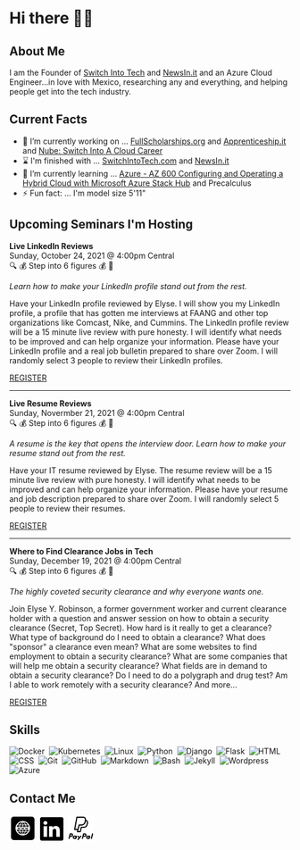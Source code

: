 # Hi there 👋🏿

## About Me
I am the Founder of [Switch Into Tech](https://switchintotech.com) and [NewsIn.it](https://NewsIn.it) and an Azure Cloud Engineer...in love with Mexico, researching any and everything, and helping people get into the tech industry.

## Current Facts
- 🔭 I’m currently working on ... [FullScholarships.org](https://FullScholarships.org) and [Apprenticeship.it](https://Apprenticeship.it) and [Nube: Switch Into A Cloud Career](https://elyse.in/book)
- ⌛ I'm finished with ... [SwitchIntoTech.com](https://SwitchIntoTech.com) and [NewsIn.it](https://NewsIn.it)
- 🌱 I’m currently learning ... [Azure - AZ 600 Configuring and Operating a Hybrid Cloud with Microsoft Azure Stack Hub](https://docs.microsoft.com/en-us/learn/certifications/exams/az-600) and Precalculus
- ⚡ Fun fact: ... I'm model size 5'11"

## Upcoming Seminars I'm Hosting
**Live LinkedIn Reviews**\
Sunday, October 24, 2021 @ 4:00pm Central\
🔍 💰 Step into 6 figures 💰 🔎

*Learn how to make your LinkedIn profile stand out from the rest.*

Have your LinkedIn profile reviewed by Elyse. I will show you my LinkedIn profile, a profile that has gotten me interviews at FAANG and other top organizations like Comcast, Nike, and Cummins. The LinkedIn profile review will be a 15 minute live review with pure honesty. I will identify what needs to be improved and can help organize your information. Please have your LinkedIn profile and a real job bulletin prepared to share over Zoom. I will randomly select 3 people to review their LinkedIn profiles.

[REGISTER](https://elyse.in/linkedin)

<hr>

**Live Resume Reviews**\
Sunday, Novermber 21, 2021 @ 4:00pm Central\
🔍 💰 Step into 6 figures 💰 🔎

*A resume is the key that opens the interview door. Learn how to make your resume stand out from the rest.*

Have your IT resume reviewed by Elyse. The resume review will be a 15 minute live review with pure honesty. I will identify what needs to be improved and can help organize your information. Please have your resume and job description prepared to share over Zoom. I will randomly select 5 people to review their resumes.

[REGISTER](https://elyse.in/resume)

<hr>

**Where to Find Clearance Jobs in Tech**\
Sunday, December 19, 2021 @ 4:00pm Central\
🔍 💰 Step into 6 figures 💰 🔎

*The highly coveted security clearance and why everyone wants one.*

Join Elyse Y. Robinson, a former government worker and current clearance holder with a question and answer session on how to obtain a security clearance (Secret, Top Secret). How hard is it really to get a clearance? What type of background do I need to obtain a clearance? What does "sponsor" a clearance even mean? What are some websites to find employment to obtain a security clearance? What are some companies that will help me obtain a security clearance? What fields are in demand to obtain a security clearance? Do I need to do a polygraph and drug test? Am I able to work remotely with a security clearance? And more...

[REGISTER](https://elyse.in/clearance)

## Skills
![Docker](https://img.shields.io/badge/-Docker-000?&logo=Docker)&nbsp;
![Kubernetes](https://img.shields.io/badge/-Kubernetes-000?&logo=Kubernetes)&nbsp;
![Linux](https://img.shields.io/badge/-Linux-000?&logo=Linux)&nbsp;
![Python](https://img.shields.io/badge/-Python-05122A?style=flat&logo=python)&nbsp;
![Django](https://img.shields.io/badge/-Django-05122A?style=flat&logo=django&logoColor=092E20)&nbsp;
![Flask](https://img.shields.io/badge/-Flask-05122A?style=flat&logo=flask)&nbsp;
![HTML](https://img.shields.io/badge/-HTML-05122A?style=flat&logo=HTML5)&nbsp;
![CSS](https://img.shields.io/badge/-CSS-05122A?style=flat&logo=CSS3&logoColor=1572B6)&nbsp;
![Git](https://img.shields.io/badge/-Git-05122A?style=flat&logo=git)&nbsp;
![GitHub](https://img.shields.io/badge/-GitHub-05122A?style=flat&logo=github)&nbsp;
![Markdown](https://img.shields.io/badge/-Markdown-05122A?style=flat&logo=markdown)&nbsp;
![Bash](https://img.shields.io/badge/-Shell_Script-05122A?style=flat&logo=gnu-bash)&nbsp;
![Jekyll](http://img.shields.io/badge/-Jekyll-eee?style=flat-square&logo=jekyll&logoColor=a83232)&nbsp;
![Wordpress](http://img.shields.io/badge/-Wordpress-eee?style=flat-square&logo=wordpress&logoColor=21759B)&nbsp;
<img src="https://www.neudesic.com/wp-content/uploads/Microsoft_Azure.png" alt="Azure" title="Azure" width="10%" />
    
## Contact Me
[<img alt="Elyse.pw" src="4490636_internet_media_social_social media_website_icon.png">](https://elyse.pw)
[<img alt="Elyse Robinson | LinkedIn" src="104493_linkedin_icon.png">](https://linkedin.com/in/mselyserobinson)
[<img alt="Elyse Robinson | Paypal" src="692162_paypal_currency_line-icon_logos_payment_icon.png">](https://paypal.me/sugarcollins)
